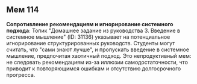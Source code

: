 ## Мем 114

**Сопротивление рекомендациям и игнорирование системного подхода**: Топик "Домашнее задание из руководства 3. Введение в системное мышление" (ID: 31136) указывает на потенциальное игнорирование структурированных руководств. Студенты могут считать, что "сами знают лучше", и пропускать введение в системное мышление, предпочитая хаотичный подход. Это непродуктивный мем: не следовать рекомендациям из-за иллюзии самодостаточности, что приводит к повторяющимся ошибкам и отсутствию долгосрочного прогресса.